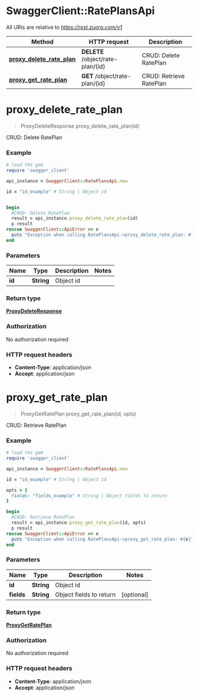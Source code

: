 # SwaggerClient::RatePlansApi

All URIs are relative to *https://rest.zuora.com/v1*

Method | HTTP request | Description
------------- | ------------- | -------------
[**proxy_delete_rate_plan**](RatePlansApi.md#proxy_delete_rate_plan) | **DELETE** /object/rate-plan/{id} | CRUD: Delete RatePlan
[**proxy_get_rate_plan**](RatePlansApi.md#proxy_get_rate_plan) | **GET** /object/rate-plan/{id} | CRUD: Retrieve RatePlan


# **proxy_delete_rate_plan**
> ProxyDeleteResponse proxy_delete_rate_plan(id)

CRUD: Delete RatePlan



### Example
```ruby
# load the gem
require 'swagger_client'

api_instance = SwaggerClient::RatePlansApi.new

id = "id_example" # String | Object id


begin
  #CRUD: Delete RatePlan
  result = api_instance.proxy_delete_rate_plan(id)
  p result
rescue SwaggerClient::ApiError => e
  puts "Exception when calling RatePlansApi->proxy_delete_rate_plan: #{e}"
end
```

### Parameters

Name | Type | Description  | Notes
------------- | ------------- | ------------- | -------------
 **id** | **String**| Object id | 

### Return type

[**ProxyDeleteResponse**](ProxyDeleteResponse.md)

### Authorization

No authorization required

### HTTP request headers

 - **Content-Type**: application/json
 - **Accept**: application/json



# **proxy_get_rate_plan**
> ProxyGetRatePlan proxy_get_rate_plan(id, opts)

CRUD: Retrieve RatePlan



### Example
```ruby
# load the gem
require 'swagger_client'

api_instance = SwaggerClient::RatePlansApi.new

id = "id_example" # String | Object id

opts = { 
  fields: "fields_example" # String | Object fields to return
}

begin
  #CRUD: Retrieve RatePlan
  result = api_instance.proxy_get_rate_plan(id, opts)
  p result
rescue SwaggerClient::ApiError => e
  puts "Exception when calling RatePlansApi->proxy_get_rate_plan: #{e}"
end
```

### Parameters

Name | Type | Description  | Notes
------------- | ------------- | ------------- | -------------
 **id** | **String**| Object id | 
 **fields** | **String**| Object fields to return | [optional] 

### Return type

[**ProxyGetRatePlan**](ProxyGetRatePlan.md)

### Authorization

No authorization required

### HTTP request headers

 - **Content-Type**: application/json
 - **Accept**: application/json




